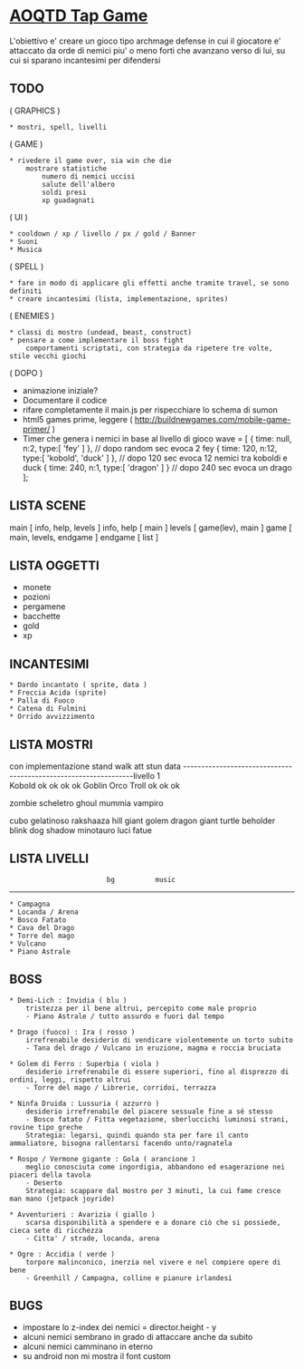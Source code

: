 # [ AOQTD Tap Game ](http://www.simone-poggi.com/)

L'obiettivo e' creare un gioco tipo archmage defense in cui il giocatore e' attaccato da orde di nemici 
piu' o meno forti che avanzano verso di lui, su cui si sparano incantesimi per difendersi

## TODO

( GRAPHICS )

	* mostri, spell, livelli
	
( GAME )

	* rivedere il game over, sia win che die
		mostrare statistiche 
			numero di nemici uccisi
			salute dell'albero
			soldi presi
			xp guadagnati

( UI )

	* cooldown / xp / livello / px / gold / Banner
	* Suoni 
	* Musica

( SPELL )

	* fare in modo di applicare gli effetti anche tramite travel, se sono definiti
	* creare incantesimi (lista, implementazione, sprites)

( ENEMIES )

	* classi di mostro (undead, beast, construct)
	* pensare a come implementare il boss fight
		comportamenti scriptati, con strategia da ripetere tre volte, stile vecchi giochi

( DOPO )

* animazione iniziale?
* Documentare il codice
* rifare completamente il main.js per rispecchiare lo schema di sumon
* html5 games prime, leggere ( http://buildnewgames.com/mobile-game-primer/ )
* Timer che genera i nemici in base al livello di gioco
		wave = [
			{ time: null, n:2,  type:[ 'fey' ] }, 				// dopo random sec evoca 2 fey
			{ time:  120, n:12, type:[ 'kobold', 'duck' ] }, 	// dopo 120 sec evoca 12 nemici tra koboldi e duck
			{ time:  240, n:1,  type:[ 'dragon' ] }				// dopo 240 sec evoca un drago
		];

## LISTA SCENE

main 		[ info, help, levels ]
info, help	[ main ]
levels 		[ game(lev), main ]
game 		[ main, levels, endgame ]
endgame		[ list ]

## LISTA OGGETTI

* monete
* pozioni
* pergamene
* bacchette
* gold
* xp

## INCANTESIMI

	* Dardo incantato ( sprite, data )
	* Freccia Acida (sprite)
	* Palla di Fuoco 
	* Catena di Fulmini
	* Orrido avvizzimento

## LISTA MOSTRI

con implementazione
					stand	walk	att		stun	data
----------------------------------------------------------------livello 1						
Kobold				ok		ok		ok				ok
Goblin
Orco
Troll				ok		ok		ok

zombie
scheletro
ghoul
mummia
vampiro

cubo gelatinoso
rakshaaza
hill giant
golem
dragon
giant turtle
beholder
blink dog
shadow
minotauro
luci fatue

## LISTA LIVELLI
							bg			music
----
	* Campagna
	* Locanda / Arena
	* Bosco Fatato
	* Cava del Drago
	* Torre del mago
	* Vulcano
	* Piano Astrale

## BOSS	

	* Demi-Lich : Invidia ( blu )
		tristezza per il bene altrui, percepito come male proprio
		- Piano Astrale / tutto assurdo e fuori dal tempo

	* Drago (fuoco) : Ira ( rosso )
		irrefrenabile desiderio di vendicare violentemente un torto subito
		- Tana del drago / Vulcano in eruzione, magma e roccia bruciata

	* Golem di Ferro : Superbia ( viola )
		desiderio irrefrenabile di essere superiori, fino al disprezzo di ordini, leggi, rispetto altrui
		- Torre del mago / Librerie, corridoi, terrazza

	* Ninfa Druida : Lussuria ( azzurro )
		desiderio irrefrenabile del piacere sessuale fine a sé stesso
		- Bosco fatato / Fitta vegetazione, sberluccichi luminosi strani, rovine tipo greche
		Strategia: legarsi, quindi quando sta per fare il canto ammaliatore, bisogna rallentarsi facendo unto/ragnatela

	* Rospo / Vermone gigante : Gola ( arancione )
		meglio conosciuta come ingordigia, abbandono ed esagerazione nei piaceri della tavola
		- Deserto
		Strategia: scappare dal mostro per 3 minuti, la cui fame cresce man mano (jetpack joyride)

	* Avventurieri : Avarizia ( giallo )
		scarsa disponibilità a spendere e a donare ciò che si possiede, cieca sete di ricchezza
		- Citta' / strade, locanda, arena

	* Ogre : Accidia ( verde )
		torpore malinconico, inerzia nel vivere e nel compiere opere di bene
		- Greenhill / Campagna, colline e pianure irlandesi
		

## BUGS

* impostare lo z-index dei nemici = director.height - y
* alcuni nemici sembrano in grado di attaccare anche da subito
* alcuni nemici camminano in eterno
* su android non mi mostra il font custom